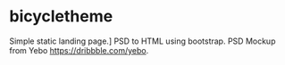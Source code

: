 # bicycletheme
Simple static landing page.]
PSD to HTML using bootstrap.
PSD Mockup from Yebo https://dribbble.com/yebo.
